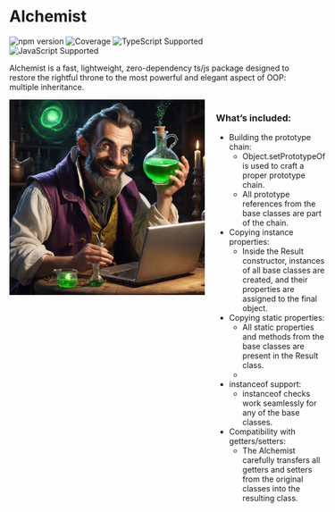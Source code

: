 # Alchemist

![npm version](https://img.shields.io/npm/v/alchemist)
![Coverage](https://img.shields.io/badge/Coverage-$$coverage$$-brightgreen)
![TypeScript Supported](https://img.shields.io/badge/TypeScript-%3E%3D4.0-blue)
![JavaScript Supported](https://img.shields.io/badge/JavaScript-ES6+-yellow)

Alchemist is a fast, lightweight, zero-dependency ts/js package designed to restore the rightful throne to the most powerful and elegant aspect of OOP: multiple inheritance.

<div style="display: flex; align-items: flex-start;">
  <img src="docs/res/alchemist.png" alt="Alchemist Image" style="width: 350px; height: 350px; margin-right: 20px;"/>
  <div>
    <h3>What’s included:</h3>
    <ul style="list-style-image: url('docs/res/green-check-mark-16.png');">
      <li>Building the prototype chain:
        <ul style="list-style-image: none;">
          <li>Object.setPrototypeOf is used to craft a proper prototype chain.</li>
          <li>All prototype references from the base classes are part of the chain.</li>
        </ul>
      </li>
      <li>Copying instance properties:
        <ul style="list-style-image: none;">
          <li>Inside the Result constructor, instances of all base classes are created, and their properties are assigned to the final object.</li>
        </ul>
      </li>
      <li>Copying static properties:
        <ul style="list-style-image: none;">
          <li>All static properties and methods from the base classes are present in the Result class.<li>
        </ul>
      </li>
      <li>instanceof support:
        <ul style="list-style-image: none;">
          <li>instanceof checks work seamlessly for any of the base classes.</li>
        </ul>
      </li>
      <li>Compatibility with getters/setters:
        <ul style="list-style-image: none;">
          <li>The Alchemist carefully transfers all getters and setters from the original classes into the resulting class.</li>
        </ul>
      </li>
    </ul>
  </div>
</div>
